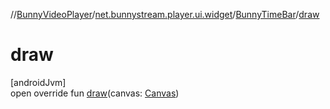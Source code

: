 //[BunnyVideoPlayer](../../../index.md)/[net.bunnystream.player.ui.widget](../index.md)/[BunnyTimeBar](index.md)/[draw](draw.md)

# draw

[androidJvm]\
open override fun [draw](draw.md)(canvas: [Canvas](https://developer.android.com/reference/kotlin/android/graphics/Canvas.html))
